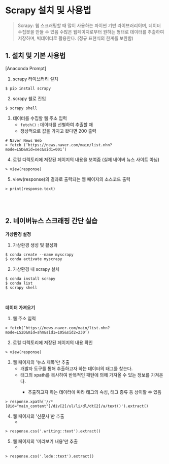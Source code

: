 # Scrapy 설치 및 사용법

> Scrapy: 웹 스크래핑할 때 많이 사용하는 파이썬 기반 라이브러리이며, 데이터 수집봇을 만들 수 있음
> 수많은 웹페이지로부터 원하는 형태로 데이터를 추출하여 저장하며, 빅데이터로 활용한다. 
> (정규 표현식의 한계를 보완함)

## 1. 설치 및 기본 사용법

[Anaconda Prompt]

1. scrapy 라이브러리 설치

```
$ pip install scrapy
```

2. scrapy 쉘로 진입

```
$ scrapy shell
```

3. 데이터를 수집할 웹 주소 입력
   - `fetch()` : 데이터를 선별하여 추출할 때
   - 정상적으로 값을 가지고 왔다면 200 출력

```
# Naver News Web
> fetch (‘https://news.naver.com/main/list.nhn?mode=LSD&mid=sec&sid1=001’)
```


4. 로컬 디렉토리에 저장된 페이지의 내용을 보여줌 (실제 네이버 뉴스 사이트 아님)

```
> view(response)
```

5. view(response)의 결과로 출력되는 웹 페이지의 소스코드 출력

```
> print(response.text)
```

<br/><br/>

## 2. 네이버뉴스 스크래핑 간단 실습

**가상환경 설정**

1. 가상환경 생성 및 활성화

```
$ conda create --name myscrapy
$ conda activate myscrapy
```

2. 가상환경 내 scrapy 설치

```
$ conda install scrapy
$ conda list 
$ scrapy shell
```

<br/>

**데이터 가져오기**

1. 웹 주소 입력

```
> fetch(‘https://news.naver.com/main/list.nhn?mode=LS2D&mid=shm&sid1=105&sid2=230’) 
```

2. 로컬 디렉토리에 저장된 페이지의 내용 확인

```
> view(response)
```

3. 웹 페이지의 '뉴스 제목'만 추출
   - 개발자 도구를 통해 추출하고자 하는 데이터의 태그를 찾는다.
   - <a> 태그의 xpath를 복사하여 반복적인 패턴에 의해 가져올 수 있는 정보를 가져온다. 
     - 추출하고자 하는 데이터에 따라 태그의 속성, 태그 종류 등 상이할 수 있음

```
> response.xpath('//*[@id="main_content"]/div[2]/ul/li/dl/dt[2]/a/text()').extract()
```

4. 웹 페이지의 '신문사'만 추출
   - <span class="writing">

```
> response.css('.writing::text').extract()
```

5. 웹 페이지의 '미리보기 내용'만 추출
   - <span class="lede">

```
> response.css('.lede::text').extract()
```





